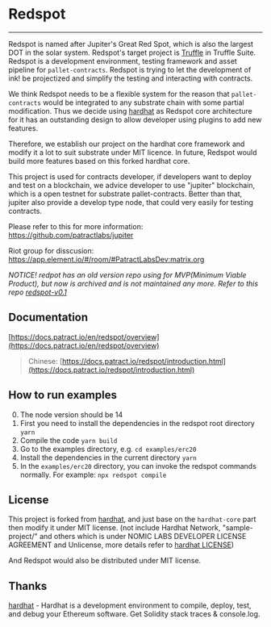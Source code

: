 # Redspot

---

Redspot is named after Jupiter's Great Red Spot, which is also the largest DOT in the solar system. Redspot's target project is [Truffle](https://github.com/trufflesuite/truffle) in Truffle Suite. Redspot is a development environment, testing framework and asset pipeline for `pallet-contracts`. Redspot is trying to let the development of ink! be projectized and simplify the testing and interacting with contracts.

We think Redspot needs to be a flexible system for the reason that `pallet-contracts` would be integrated to any substrate chain with some partial modification. Thus we decide using [hardhat](https://github.com/nomiclabs/hardhat) as Redspot core architecture for it has an outstanding design to allow developer using plugins to add new features.

Therefore, we establish our project on the hardhat core framework and modify it a lot to suit substrate under MIT licence. In future, Redspot would build more features based on this forked hardhat core.

This project is used for contracts developer, if developers want to deploy and test on a blockchain, we advice developer to use "jupiter" blockchain, which is a open testnet for substrate pallet-contracts. Better than that, jupiter also provide a develop type node, that could very easily for testing contracts.

Please refer to this for more information: https://github.com/patractlabs/jupiter

Riot group for disscusion: https://app.element.io/#/room/#PatractLabsDev:matrix.org

_NOTICE!_
*redpot has an old version repo using for MVP(Minimum Viable Product), but now is archived and is not maintained any more. Refer to this repo [redspot-v0.1](https://github.com/patractlabs/redspot-v0.1)*


## Documentation

[https://docs.patract.io/en/redspot/overview](https://docs.patract.io/en/redspot/overview)

> Chinese: [https://docs.patract.io/redspot/introduction.html](https://docs.patract.io/redspot/introduction.html)

## How to run examples

0. The node version should be 14
1. First you need to install the dependencies in the redspot root directory `yarn`
2. Compile the code `yarn build`
3. Go to the examples directory, e.g. `cd examples/erc20`
4. Install the dependencies in the current directory `yarn`
5. In the `examples/erc20` directory, you can invoke the redspot commands normally. For example: `npx redspot compile`

## License

This project is forked from [hardhat](https://github.com/nomiclabs/hardhat), and just base on the `hardhat-core` part then modify it under MIT license. (not include Hardhat Network, "sample-project/" and others which is under NOMIC LABS DEVELOPER LICENSE AGREEMENT and Unlicense, more details refer to [hardhat LICENSE](https://github.com/nomiclabs/hardhat/blob/master/packages/hardhat-core/LICENSE))

And Redspot would also be distributed under MIT license.

## Thanks

[hardhat](https://github.com/nomiclabs/hardhat) - Hardhat is a development environment to compile, deploy, test, and debug your Ethereum software. Get Solidity stack traces & console.log.

